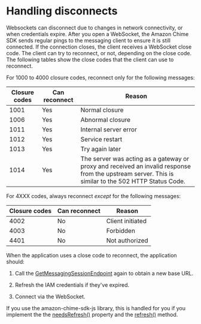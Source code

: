 # Handling disconnects<a name="handle-disconnects"></a>

Websockets can disconnect due to changes in network connectivity, or when credentials expire\. After you open a WebSocket, the Amazon Chime SDK sends regular pings to the messaging client to ensure it is still connected\. If the connection closes, the client receives a WebSocket close code\. The client can try to reconnect, or not, depending on the close code\. The following tables show the close codes that the client can use to reconnect\.

For 1000 to 4000 closure codes, reconnect only for the following messages:


| Closure codes | Can reconnect | Reason | 
| --- | --- | --- | 
| 1001 | Yes | Normal closure | 
| 1006 | Yes | Abnormal closure | 
| 1011 | Yes | Internal server error | 
| 1012 | Yes | Service restart | 
| 1013 | Yes | Try again later | 
| 1014 | Yes | The server was acting as a gateway or proxy and received an invalid response from the upstream server\. This is similar to the 502 HTTP Status Code\. | 

For 4XXX codes, always reconnect *except* for the following messages:


| Closure codes | Can reconnect | Reason | 
| --- | --- | --- | 
| 4002 | No | Client initiated | 
| 4003 | No | Forbidden | 
| 4401 | No | Not authorized | 

When the application uses a close code to reconnect, the application should:

1. Call the [ GetMessagingSessionEndpoint](https://docs.aws.amazon.com/chime-sdk/latest/APIReference/API_messaging-chime_GetMessagingSessionEndpoint.html) again to obtain a new base URL\. 

1. Refresh the IAM credentials if they've expired\.

1. Connect via the WebSocket\. 

If you use the amazon\-chime\-sdk\-js library, this is handled for you if you implement the the [needsRefresh\(\)](https://docs.aws.amazon.com/AWSJavaScriptSDK/latest/AWS/Credentials.html#needsRefresh-property) property and the [refresh\(\)](https://docs.aws.amazon.com/AWSJavaScriptSDK/latest/AWS/Credentials.html#refresh-property) method\. 